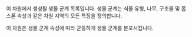 이 차원에서 생성될 생물 군계 목록입니다. 생물 군계는 식물 유형, 나무, 구조물 및 몹 스폰 속성과 같은 차원 지역의 모든 특징을 정의합니다.

이 차원은 생물 군계 속성에 따라 균등하게 생물 군계를 분포시킵니다.

